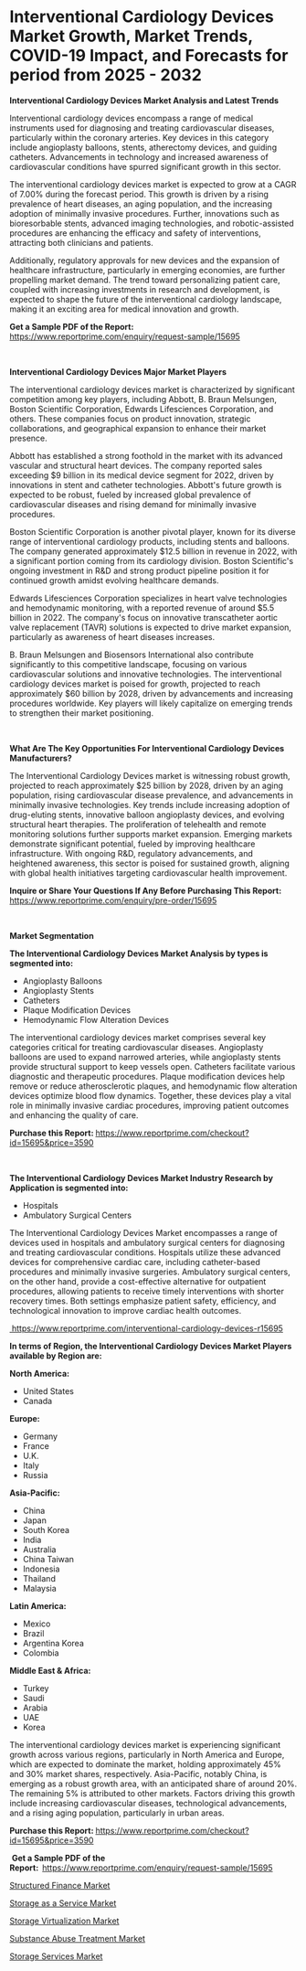 <p><h1>Interventional Cardiology Devices Market Growth, Market Trends, COVID-19 Impact, and Forecasts for period from 2025 - 2032</h1></p><p><strong>Interventional Cardiology Devices Market Analysis and Latest Trends</strong></p>
<p><p>Interventional cardiology devices encompass a range of medical instruments used for diagnosing and treating cardiovascular diseases, particularly within the coronary arteries. Key devices in this category include angioplasty balloons, stents, atherectomy devices, and guiding catheters. Advancements in technology and increased awareness of cardiovascular conditions have spurred significant growth in this sector.</p><p>The interventional cardiology devices market is expected to grow at a CAGR of 7.00% during the forecast period. This growth is driven by a rising prevalence of heart diseases, an aging population, and the increasing adoption of minimally invasive procedures. Further, innovations such as bioresorbable stents, advanced imaging technologies, and robotic-assisted procedures are enhancing the efficacy and safety of interventions, attracting both clinicians and patients. </p><p>Additionally, regulatory approvals for new devices and the expansion of healthcare infrastructure, particularly in emerging economies, are further propelling market demand. The trend toward personalizing patient care, coupled with increasing investments in research and development, is expected to shape the future of the interventional cardiology landscape, making it an exciting area for medical innovation and growth.</p></p>
<p><strong>Get a Sample PDF of the Report:&nbsp;</strong> <a href="https://www.reportprime.com/enquiry/request-sample/15695?utm_campaign=950&utm_medium=2&utm_source=Github&utm_content=ia&utm_term=20032025&utm_id=interventional-cardiology-devices">https://www.reportprime.com/enquiry/request-sample/15695</a></p>
<p>&nbsp;</p>
<p><strong>Interventional Cardiology Devices Major Market Players</strong></p>
<p><p>The interventional cardiology devices market is characterized by significant competition among key players, including Abbott, B. Braun Melsungen, Boston Scientific Corporation, Edwards Lifesciences Corporation, and others. These companies focus on product innovation, strategic collaborations, and geographical expansion to enhance their market presence.</p><p>Abbott has established a strong foothold in the market with its advanced vascular and structural heart devices. The company reported sales exceeding $9 billion in its medical device segment for 2022, driven by innovations in stent and catheter technologies. Abbott's future growth is expected to be robust, fueled by increased global prevalence of cardiovascular diseases and rising demand for minimally invasive procedures.</p><p>Boston Scientific Corporation is another pivotal player, known for its diverse range of interventional cardiology products, including stents and balloons. The company generated approximately $12.5 billion in revenue in 2022, with a significant portion coming from its cardiology division. Boston Scientific's ongoing investment in R&D and strong product pipeline position it for continued growth amidst evolving healthcare demands.</p><p>Edwards Lifesciences Corporation specializes in heart valve technologies and hemodynamic monitoring, with a reported revenue of around $5.5 billion in 2022. The company's focus on innovative transcatheter aortic valve replacement (TAVR) solutions is expected to drive market expansion, particularly as awareness of heart diseases increases.</p><p>B. Braun Melsungen and Biosensors International also contribute significantly to this competitive landscape, focusing on various cardiovascular solutions and innovative technologies. The interventional cardiology devices market is poised for growth, projected to reach approximately $60 billion by 2028, driven by advancements and increasing procedures worldwide. Key players will likely capitalize on emerging trends to strengthen their market positioning.</p></p>
<p>&nbsp;</p>
<p><strong>What Are The Key Opportunities For Interventional Cardiology Devices Manufacturers?</strong></p>
<p><p>The Interventional Cardiology Devices market is witnessing robust growth, projected to reach approximately $25 billion by 2028, driven by an aging population, rising cardiovascular disease prevalence, and advancements in minimally invasive technologies. Key trends include increasing adoption of drug-eluting stents, innovative balloon angioplasty devices, and evolving structural heart therapies. The proliferation of telehealth and remote monitoring solutions further supports market expansion. Emerging markets demonstrate significant potential, fueled by improving healthcare infrastructure. With ongoing R&D, regulatory advancements, and heightened awareness, this sector is poised for sustained growth, aligning with global health initiatives targeting cardiovascular health improvement.</p></p>
<p><strong>Inquire or Share Your Questions If Any Before Purchasing This Report:</strong> <a href="https://www.reportprime.com/enquiry/pre-order/15695?utm_campaign=950&utm_medium=2&utm_source=Github&utm_content=ia&utm_term=20032025&utm_id=interventional-cardiology-devices">https://www.reportprime.com/enquiry/pre-order/15695</a></p>
<p>&nbsp;</p>
<p><strong>Market Segmentation</strong></p>
<p><strong>The Interventional Cardiology Devices Market Analysis by types is segmented into:</strong></p>
<p><ul><li>Angioplasty Balloons</li><li>Angioplasty Stents</li><li>Catheters</li><li>Plaque Modification Devices</li><li>Hemodynamic Flow Alteration Devices</li></ul></p>
<p><p>The interventional cardiology devices market comprises several key categories critical for treating cardiovascular diseases. Angioplasty balloons are used to expand narrowed arteries, while angioplasty stents provide structural support to keep vessels open. Catheters facilitate various diagnostic and therapeutic procedures. Plaque modification devices help remove or reduce atherosclerotic plaques, and hemodynamic flow alteration devices optimize blood flow dynamics. Together, these devices play a vital role in minimally invasive cardiac procedures, improving patient outcomes and enhancing the quality of care.</p></p>
<p><strong>Purchase this Report:&nbsp;</strong><a href="https://www.reportprime.com/checkout?id=15695&price=3590&utm_campaign=950&utm_medium=2&utm_source=Github&utm_content=ia&utm_term=20032025&utm_id=interventional-cardiology-devices">https://www.reportprime.com/checkout?id=15695&price=3590</a></p>
<p>&nbsp;</p>
<p><strong>The Interventional Cardiology Devices Market Industry Research by Application is segmented into:</strong></p>
<p><ul><li>Hospitals</li><li>Ambulatory Surgical Centers</li></ul></p>
<p><p>The Interventional Cardiology Devices Market encompasses a range of devices used in hospitals and ambulatory surgical centers for diagnosing and treating cardiovascular conditions. Hospitals utilize these advanced devices for comprehensive cardiac care, including catheter-based procedures and minimally invasive surgeries. Ambulatory surgical centers, on the other hand, provide a cost-effective alternative for outpatient procedures, allowing patients to receive timely interventions with shorter recovery times. Both settings emphasize patient safety, efficiency, and technological innovation to improve cardiac health outcomes.</p></p>
<p><a href="https://www.reportprime.com/interventional-cardiology-devices-r15695?utm_campaign=950&utm_medium=2&utm_source=Github&utm_content=ia&utm_term=20032025&utm_id=interventional-cardiology-devices">&nbsp;https://www.reportprime.com/interventional-cardiology-devices-r15695</a></p>
<p><strong>In terms of Region, the Interventional Cardiology Devices Market Players available by Region are:</strong></p>
<p>
    <p> <strong> North America: </strong>
        <ul>
            <li>United States</li>
            <li>Canada</li>
        </ul>
        </p> 
    <p> <strong> Europe: </strong>
        <ul>
            <li>Germany</li>
            <li>France</li>
            <li>U.K.</li>
            <li>Italy</li>
            <li>Russia</li>
        </ul>
        </p> 
    <p> <strong> Asia-Pacific: </strong>
        <ul>
            <li>China</li>
            <li>Japan</li>
            <li>South Korea</li>
            <li>India</li>
            <li>Australia</li>
            <li>China Taiwan</li>
            <li>Indonesia</li>
            <li>Thailand</li>
            <li>Malaysia</li>
        </ul>
        </p> 
    <p> <strong> Latin America: </strong>
        <ul>
            <li>Mexico</li>
            <li>Brazil</li>
            <li>Argentina Korea</li>
            <li>Colombia</li>
        </ul>
        </p> 
    <p> <strong> Middle East & Africa: </strong>
        <ul>
            <li>Turkey</li>
            <li>Saudi</li>
            <li>Arabia</li>
            <li>UAE</li>
            <li>Korea</li>
        </ul>
    </p>
    </p>
<p><p>The interventional cardiology devices market is experiencing significant growth across various regions, particularly in North America and Europe, which are expected to dominate the market, holding approximately 45% and 30% market shares, respectively. Asia-Pacific, notably China, is emerging as a robust growth area, with an anticipated share of around 20%. The remaining 5% is attributed to other markets. Factors driving this growth include increasing cardiovascular diseases, technological advancements, and a rising aging population, particularly in urban areas.</p></p>
<p><strong>Purchase this Report: </strong><a href="https://www.reportprime.com/checkout?id=15695&price=3590&utm_campaign=950&utm_medium=2&utm_source=Github&utm_content=ia&utm_term=20032025&utm_id=interventional-cardiology-devices">https://www.reportprime.com/checkout?id=15695&price=3590</a></p>
<p>&nbsp;<strong>Get a Sample PDF of the Report:&nbsp;&nbsp;</strong><a href="https://www.reportprime.com/enquiry/request-sample/15695?utm_campaign=950&utm_medium=2&utm_source=Github&utm_content=ia&utm_term=20032025&utm_id=interventional-cardiology-devices">https://www.reportprime.com/enquiry/request-sample/15695</a></p>
<p><strong></strong></p>
<p><p><a href="https://github.com/lindaopodray/Market-Research-Report-List-1/blob/main/structured-finance-market.md?utm_campaign=950&utm_medium=2&utm_source=Github&utm_content=ia&utm_term=20032025&utm_id=interventional-cardiology-devices">Structured Finance Market</a></p><p><a href="https://github.com/marlanamarvn/Market-Research-Report-List-1/blob/main/storage-as-a-service-market.md?utm_campaign=950&utm_medium=2&utm_source=Github&utm_content=ia&utm_term=20032025&utm_id=interventional-cardiology-devices">Storage as a Service Market</a></p><p><a href="https://github.com/OlenFleming68/Market-Research-Report-List-1/blob/main/storage-virtualization-market.md?utm_campaign=950&utm_medium=2&utm_source=Github&utm_content=ia&utm_term=20032025&utm_id=interventional-cardiology-devices">Storage Virtualization Market</a></p><p><a href="https://github.com/rodinayygacklezi/Market-Research-Report-List-1/blob/main/substance-abuse-treatment-market.md?utm_campaign=950&utm_medium=2&utm_source=Github&utm_content=ia&utm_term=20032025&utm_id=interventional-cardiology-devices">Substance Abuse Treatment Market</a></p><p><a href="https://github.com/XavierTyler76/Market-Research-Report-List-1/blob/main/storage-services-market.md?utm_campaign=950&utm_medium=2&utm_source=Github&utm_content=ia&utm_term=20032025&utm_id=interventional-cardiology-devices">Storage Services Market</a></p></p>